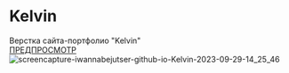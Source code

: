 # Kelvin
Верстка сайта-портфолио "Kelvin" <br/>
<a href="https://iwannabejutser.github.io/Kelvin/">ПРЕДПРОСМОТР</a>
![screencapture-iwannabejutser-github-io-Kelvin-2023-09-29-14_25_46](https://github.com/IwannaBejutser/Kelvin/assets/132378124/c36b3053-27d7-4eaf-9782-f746b5a357d8)
